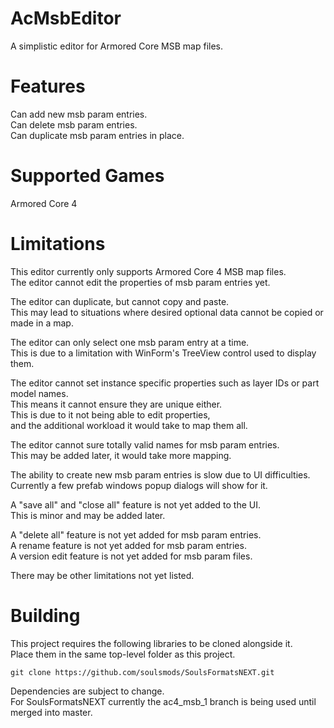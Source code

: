 # AcMsbEditor
A simplistic editor for Armored Core MSB map files.  

# Features
Can add new msb param entries.  
Can delete msb param entries.  
Can duplicate msb param entries in place.  

# Supported Games
Armored Core 4

# Limitations
This editor currently only supports Armored Core 4 MSB map files.  
The editor cannot edit the properties of msb param entries yet.  

The editor can duplicate, but cannot copy and paste.  
This may lead to situations where desired optional data cannot be copied or made in a map.  

The editor can only select one msb param entry at a time.  
This is due to a limitation with WinForm's TreeView control used to display them.  

The editor cannot set instance specific properties such as layer IDs or part model names.  
This means it cannot ensure they are unique either.  
This is due to it not being able to edit properties,  
and the additional workload it would take to map them all.  

The editor cannot sure totally valid names for msb param entries.  
This may be added later, it would take more mapping.  

The ability to create new msb param entries is slow due to UI difficulties.  
Currently a few prefab windows popup dialogs will show for it.  

A "save all" and "close all" feature is not yet added to the UI.  
This is minor and may be added later.  

A "delete all" feature is not yet added for msb param entries.  
A rename feature is not yet added for msb param entries.  
A version edit feature is not yet added for msb param files.  

There may be other limitations not yet listed.

# Building
This project requires the following libraries to be cloned alongside it.  
Place them in the same top-level folder as this project.  
```
git clone https://github.com/soulsmods/SoulsFormatsNEXT.git
```

Dependencies are subject to change.  
For SoulsFormatsNEXT currently the ac4_msb_1 branch is being used until merged into master.